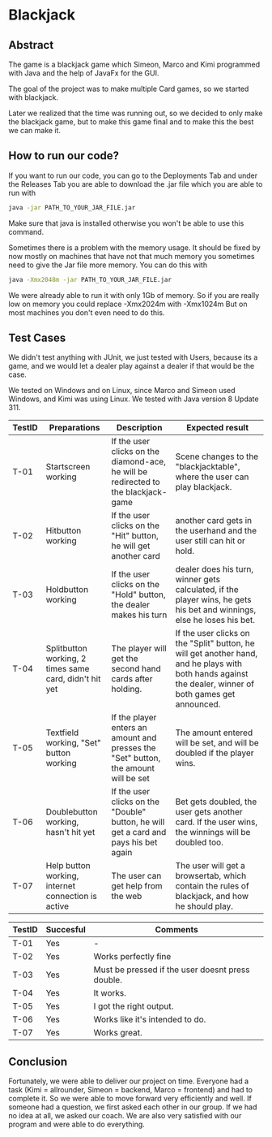 # Blackjack

## Abstract 

The game is a blackjack game which Simeon, Marco and Kimi programmed with Java and the help of JavaFx for the GUI.

The goal of the project was to make multiple Card games,
so we started with blackjack.

Later we realized that the time was running out, so we decided to only make the blackjack game,
but to make this game final and to make this the best we can make it.

## How to run our code?

If you want to run our code, you can go to the Deployments Tab and
under the Releases Tab you are able to download the .jar file which you are able to run with

```bash
java -jar PATH_TO_YOUR_JAR_FILE.jar
```

Make sure that java is installed otherwise you won't be able to use this command. 

Sometimes there is a problem with the memory usage. It should be fixed by now mostly on machines
that have not that much memory you sometimes need to give the Jar file more memory.
You can do this with

```bash
java -Xmx2048m -jar PATH_TO_YOUR_JAR_FILE.jar
```

We were already able to run it with only 1Gb of memory.
So if you are really low on memory you could replace -Xmx2024m with -Xmx1024m
But on most machines you don't even need to do this.

## Test Cases
We didn't test anything with JUnit, we just tested with Users, because its a game, and
we would let a dealer play against a dealer if that would be the case.

We tested on Windows and on Linux, since Marco and Simeon used Windows, and Kimi was using Linux.
We tested with Java version 8 Update 311.

TestID | Preparations | Description | Expected result
--- | --- | -------| ---| 
T-01 | Startscreen working | If the user clicks on the diamond-ace, he will be redirected to the blackjack-game | Scene changes to the "blackjacktable", where the user can play blackjack.
T-02 | Hitbutton working | If the user clicks on the "Hit" button, he will get another card| another card gets in the userhand and the user still can hit or hold.
T-03 | Holdbutton working| If the user clicks on the "Hold" button, the dealer makes his turn| dealer does his turn, winner gets calculated, if the player wins, he gets his bet and winnings, else he loses his bet.
T-04 | Splitbutton working, 2 times same card, didn't hit yet|The player will get the second hand cards after holding. | If the user clicks on the "Split" button, he will get another hand, and he plays with both hands against the dealer, winner of both games get announced.
T-05 | Textfield working, "Set" button working | If the player enters an amount and presses the "Set" button, the amount will be set| The amount entered will be set, and will be doubled if the player wins.
T-06 | Doublebutton working, hasn't hit yet| If the user clicks on the "Double" button, he will get a card and pays his bet again| Bet gets doubled, the user gets another card. If the user wins, the winnings will be doubled too.
T-07 | Help button working, internet connection is active | The user can get help from the web | The user will get a browsertab, which contain the rules of blackjack, and how he should play.

TestID | Succesful | Comments
--- | --- | --- |
T-01 | Yes | -
T-02 | Yes | Works perfectly fine
T-03 | Yes | Must be pressed if the user doesnt press double.
T-04 | Yes | It works.
T-05 | Yes | I got the right output.
T-06 | Yes | Works like it's intended to do.
T-07 | Yes | Works great.

## Conclusion

Fortunately, we were able to deliver our project on time. 
Everyone had a task (Kimi = allrounder, Simeon = backend, Marco = frontend) and had to complete it.
So we were able to move forward very efficiently and well. 
If someone had a question, we first asked each other in our group. 
If we had no idea at all, we asked our coach. 
We are also very satisfied with our program and were able to do everything.